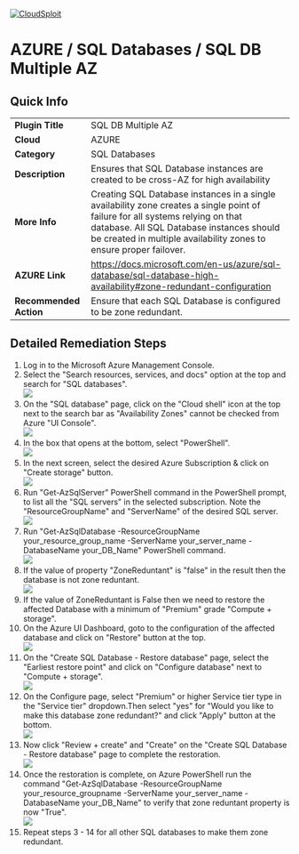 [![CloudSploit](https://cloudsploit.com/img/logo-new-big-text-100.png "CloudSploit")](https://cloudsploit.com)

# AZURE / SQL Databases / SQL DB Multiple AZ

## Quick Info

| | |
|-|-|
| **Plugin Title** | SQL DB Multiple AZ |
| **Cloud** | AZURE |
| **Category** | SQL Databases |
| **Description** | Ensures that SQL Database instances are created to be cross-AZ for high availability |
| **More Info** | Creating SQL Database instances in a single availability zone creates a single point of failure for all systems relying on that database. All SQL Database instances should be created in multiple availability zones to ensure proper failover. |
| **AZURE Link** | https://docs.microsoft.com/en-us/azure/sql-database/sql-database-high-availability#zone-redundant-configuration |
| **Recommended Action** | Ensure that each SQL Database is configured to be zone redundant. |

## Detailed Remediation Steps
1. Log in to the Microsoft Azure Management Console.
2. Select the "Search resources, services, and docs" option at the top and search for "SQL databases". </br> <img src="/resources/azure/sqldatabases/sql-db-multiple-az/step2.png"/>
3. On the "SQL database" page, click on the "Cloud shell" icon at the top next to the search bar as "Availability Zones" cannot be checked from Azure "UI Console".</br> <img src="/resources/azure/sqldatabases/sql-db-multiple-az/step3.png"/>
4. In the box that opens at the bottom, select "PowerShell".</br> <img src="/resources/azure/sqldatabases/sql-db-multiple-az/step4.png"/>
5. In the next screen, select the desired Azure Subscription & click on "Create storage" button.</br> <img src="/resources/azure/sqldatabases/sql-db-multiple-az/step5.png"/>
6. Run "Get-AzSqlServer" PowerShell command in the PowerShell prompt, to list all the "SQL servers" in the selected subscription. Note the "ResourceGroupName" and "ServerName" of the desired SQL server.</br> <img src="/resources/azure/sqldatabases/sql-db-multiple-az/step6.png"/>
7. Run "Get-AzSqlDatabase -ResourceGroupName your_resource_group_name -ServerName your_server_name -DatabaseName your_DB_Name" PowerShell command.</br> <img src="/resources/azure/sqldatabases/sql-db-multiple-az/step7.png"/>
8. If the value of property "ZoneReduntant" is "false" in the result then the database is not zone reduntant.</br> <img src="/resources/azure/sqldatabases/sql-db-multiple-az/step8.png"/>
9. If the value of ZoneReduntant is False then we need to restore the affected Database with a minimum of "Premium" grade "Compute + storage".
10. On the Azure UI Dashboard, goto to the configuration of the affected database and click on "Restore" button at the top.</br> <img src="/resources/azure/sqldatabases/sql-db-multiple-az/step10.png"/>
11. On the "Create SQL Database - Restore database" page, select the "Earliest restore point" and click on "Configure database" next to "Compute + storage".</br> <img src="/resources/azure/sqldatabases/sql-db-multiple-az/step11.png"/>
12. On the Configure page, select "Premium" or higher Service tier type in the "Service tier" dropdown.Then select "yes" for "Would you like to make this database zone redundant?" and click "Apply" button at the bottom.</br> <img src="/resources/azure/sqldatabases/sql-db-multiple-az/step12.png"/>
13. Now click "Review + create" and "Create" on the "Create SQL Database - Restore database" page to complete the restoration.</br> <img src="/resources/azure/sqldatabases/sql-db-multiple-az/step13.png"/>
14. Once the restoration is complete, on Azure PowerShell run the command "Get-AzSqlDatabase -ResourceGroupName your_resource_groupname -ServerName your_server_name -DatabaseName your_DB_Name" to verify that zone reduntant property is now "True".</br> <img src="/resources/azure/sqldatabases/sql-db-multiple-az/step14.png"/>
15. Repeat steps 3 - 14 for all other SQL databases to make them zone redundant.
